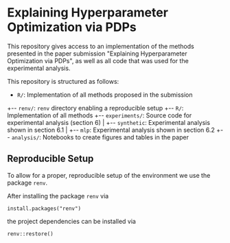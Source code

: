 # Explaining Hyperparameter Optimization via PDPs

This repository gives access to an implementation of the methods presented in the paper submission "Explaining Hyperparameter Optimization via PDPs", as well as all code that was used for the experimental analysis. 

This repository is structured as follows: 

* `R/`: Implementation of all methods proposed in the submission

+-- `renv/`: `renv` directory enabling a reproducible setup
+-- `R/`: Implementation of all methods
+-- `experiments/`: Source code for experimental analysis (section 6)
|   +-- `synthetic`: Experimental analysis shown in section 6.1
|   +-- `mlp`: Experimental analysis shown in section 6.2
+-- `analysis/`: Notebooks to create figures and tables in the paper


## Reproducible Setup 

To allow for a proper, reproducible setup of the environment we use the package `renv`. 

After installing the package `renv` via

```
install.packages("renv")
```

the project dependencies can be installed via 

```
renv::restore()
```
